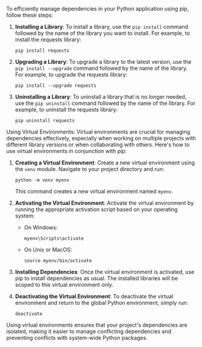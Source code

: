To efficiently manage dependencies in your Python application using pip, follow these steps:

1. **Installing a Library**:
   To install a library, use the `pip install` command followed by the name of the library you want to install. For example, to install the requests library:
   ```
   pip install requests
   ```

2. **Upgrading a Library**:
   To upgrade a library to the latest version, use the `pip install --upgrade` command followed by the name of the library. For example, to upgrade the requests library:
   ```
   pip install --upgrade requests
   ```

3. **Uninstalling a Library**:
   To uninstall a library that is no longer needed, use the `pip uninstall` command followed by the name of the library. For example, to uninstall the requests library:
   ```
   pip uninstall requests
   ```

Using Virtual Environments:
Virtual environments are crucial for managing dependencies effectively, especially when working on multiple projects with different library versions or when collaborating with others. Here's how to use virtual environments in conjunction with pip:

1. **Creating a Virtual Environment**:
   Create a new virtual environment using the `venv` module. Navigate to your project directory and run:
   ```
   python -m venv myenv
   ```
   This command creates a new virtual environment named `myenv`.

2. **Activating the Virtual Environment**:
   Activate the virtual environment by running the appropriate activation script based on your operating system:
   - On Windows:
     ```
     myenv\Scripts\activate
     ```
   - On Unix or MacOS:
     ```
     source myenv/bin/activate
     ```

3. **Installing Dependencies**:
   Once the virtual environment is activated, use pip to install dependencies as usual. The installed libraries will be scoped to this virtual environment only.

4. **Deactivating the Virtual Environment**:
   To deactivate the virtual environment and return to the global Python environment, simply run:
   ```
   deactivate
   ```

Using virtual environments ensures that your project's dependencies are isolated, making it easier to manage conflicting dependencies and preventing conflicts with system-wide Python packages.
